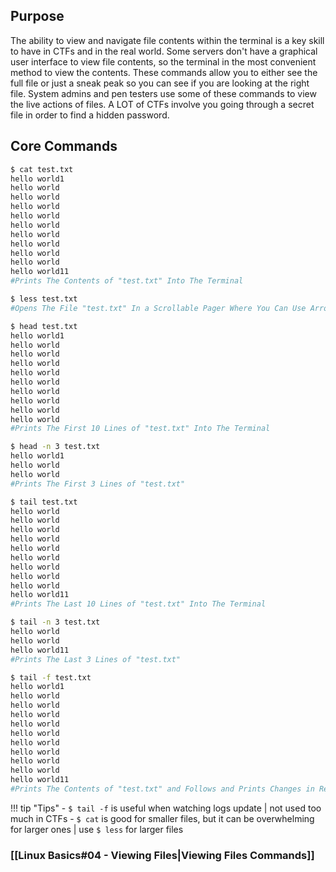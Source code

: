 ## Purpose
The ability to view and navigate file contents within the terminal is a key skill to have in CTFs and in the real world. Some servers don't have a graphical user interface to view file contents, so the terminal in the most convenient method to view the contents. These commands allow you to either see the full file or just a sneak peak so you can see if you are looking at the right file. System admins and pen testers use some of these commands to view the live actions of files. A LOT of CTFs involve you going through a secret file in order to find a hidden password.

## Core Commands
```bash
$ cat test.txt
hello world1 
hello world
hello world
hello world
hello world
hello world
hello world
hello world
hello world
hello world
hello world11
#Prints The Contents of "test.txt" Into The Terminal

$ less test.txt
#Opens The File "test.txt" In a Scrollable Pager Where You Can Use Arrow Keys To Navigate | Type "q" To Quit

$ head test.txt
hello world1
hello world
hello world
hello world
hello world
hello world
hello world
hello world
hello world
hello world
#Prints The First 10 Lines of "test.txt" Into The Terminal

$ head -n 3 test.txt
hello world1
hello world
hello world
#Prints The First 3 Lines of "test.txt"

$ tail test.txt
hello world
hello world
hello world
hello world
hello world
hello world
hello world
hello world
hello world
hello world11
#Prints The Last 10 Lines of "test.txt" Into The Terminal

$ tail -n 3 test.txt
hello world
hello world
hello world11
#Prints The Last 3 Lines of "test.txt"

$ tail -f test.txt
hello world1 
hello world
hello world
hello world
hello world
hello world
hello world
hello world
hello world
hello world
hello world11
#Prints The Contents of "test.txt" and Follows and Prints Changes in Real Time
```


!!! tip "Tips"
	- `$ tail -f` is useful when watching logs update | not used too much in CTFs
	- `$ cat` is good for smaller files, but it can be overwhelming for larger ones | use `$ less` for larger files


### [[Linux Basics#04 - Viewing Files|Viewing Files Commands]]